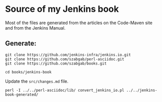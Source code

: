 # Source of my Jenkins book

Most of the files are generated from the articles on the Code-Maven site and from the Jenkins Manual.

## Generate:

```
git clone https://github.com/jenkins-infra/jenkins.io.git
git clone https://github.com/szabgab/perl-asciidoc.git
git clone https://github.com/szabgab/books.git

cd books/jenkins-book
```

Update the `src/changes.md` file.

```
perl -I ../../perl-asciidoc/lib/ convert_jenkins_io.pl ../../jenkins-book-generated/
```
